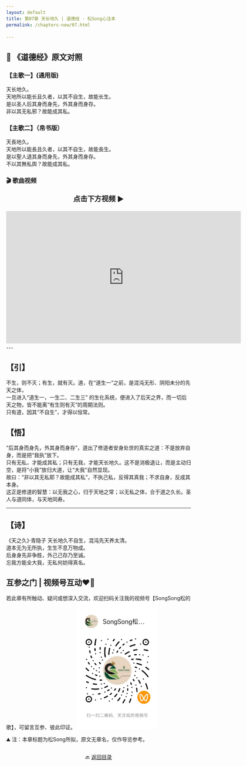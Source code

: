 ```yaml
---
layout: default
title: 第07章 天长地久 | 道德经 · 松Song心注本
permalink: /chapters-new/07.html

---
```


##  📜 《道德经》原文对照
### 【主歌一】(通用版) 
天长地久。<br>
天地所以能长且久者，以其不自生，故能长生。<br>
是以圣人后其身而身先，外其身而身存。<br>
非以其无私邪？故能成其私。<br>

### 【主歌二】（帛书版）
天長地久。<br>
天地所以能長且久者，以其不自生，故能長生。<br>
是以聖人退其身而身先，外其身而身存。<br>
不以其無私舆？故能成其私。<br>

###  🎬 歌曲视频
<p style="text-align:center; font-size:1.2rem; font-weight:bold;">
  点击下方视频 ▶️
</p>

<iframe
  src="https://streamable.com/e/m2sani"
  width="640"
  height="360"
  frameborder="0"
  allowfullscreen
  loading="lazy">
</iframe>
---

## 【引】
不生，则不灭；有生，就有灭。道，在“道生一”之前，是混沌无形、阴阳未分的先天之体，<br>
一旦进入“道生一，一生二、二生三” 的生化系统，便进入了后天之界，而一切后天之物，皆不能离“有生则有灭”的周期法则。<br>
只有道，因其“不自生”，才得以恒常。<br>

## 【悟】
“后其身而身先，外其身而身存”，道出了修道者安身处世的真实之道：不是放弃自身，而是把“我执”放下。<br>
只有无私，才能成其私；只有无我，才能天长地久。这不是消极退让，而是主动归空，是将“小我”放归大道，让“大我”自然显现。<br>
故曰：“非以其无私耶？故能成其私”，不执己私，反得其真我；不求自身，反成其本身。<br>
这正是修道的智慧：以无我之心，归于天地之常；以无私之体，合于道之久长。圣人与道同体，与天地同寿。<br>

---
 
## 【诗】
《天之久》·青隐子
天长地久不自生，混沌先天养太清。<br>
道本无为无所执，生生不息万物成。<br>
后身身先非争胜，外己己存乃至诚。<br>
忘我方能全大我，无私何妨得真名。<br>

##  互参之门 | 视频号互动❤️🤝

若此章有所触动、疑问或想深入交流，欢迎扫码关注我的视频号【SongSong松的歌】，可留言互参、彼此印证。
<img src="../img/qrcode_songsong.jpg" alt="扫码进入视频号" width="220">


⛰️ 注：本章标题为松Song所拟，原文无章名，仅作导览参考。

<p style="text-align:center; margin-top:2em;">
  🔙 <a href="{{ '/' | relative_url }}#catalog">返回目录</a>
</p>
